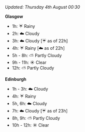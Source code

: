 *Updated: Thursday 4th August 00:30*

**Glasgow**

* 1h: :umbrella: Rainy
* 2h: :cloud: Cloudy
* 3h: :cloud: Cloudy [:umbrella: as of 22h]
* 4h: :umbrella: Rainy [:cloud: as of 22h]
* 5h - 8h: :partly_sunny: Partly Cloudy
* 9h - 11h: :sunny: Clear
* 12h: :partly_sunny: Partly Cloudy

**Edinburgh**

* 1h - 3h: :cloud: Cloudy
* 4h: :umbrella: Rainy
* 5h, 6h: :cloud: Cloudy
* 7h: :cloud: Cloudy [:umbrella: as of 23h]
* 8h, 9h: :partly_sunny: Partly Cloudy
* 10h - 12h: :sunny: Clear
